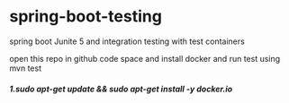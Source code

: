 # spring-boot-testing

spring boot Junite 5 and integration testing with test containers

open this repo in github code space and install docker and run test using mvn test
##### 1.sudo apt-get update && sudo apt-get install -y docker.io
